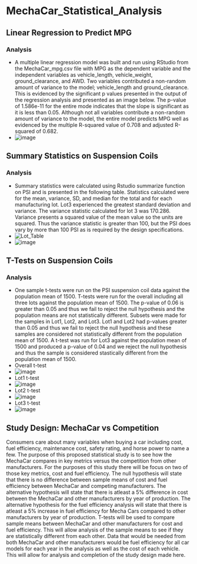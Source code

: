 # MechaCar_Statistical_Analysis

## Linear Regression to Predict MPG
### Analysis
  - A multiple linear regression model was built and run using RStudio from the MechaCar_mpg.csv file with MPG as the dependent variable and the independent variables as vehicle_length, vehicle_weight, ground_clearance, and AWD.  Two variables contributed a non-random amount of variance to the model; vehicle_length and ground_clearance.  This is evidenced by the significant p values presented in the output of the regression analysis and presented as an image below.  The p-value of 1.586e-11 for the entire mode indicates that the slope is significant as it is less than 0.05.  Although not all variables contribute a non-random amount of variance to the model, the entire model predicts MPG well as evidenced by the multiple R-squared value of 0.708 and adjusted R-squared of 0.682.
  - ![image](https://user-images.githubusercontent.com/88444529/145103658-86f5ab43-006f-45ed-a690-f79cffbc5843.png)
## Summary Statistics on Suspension Coils
### Analysis
  - Summary statistics were calculated using Rstudio summarize function on PSI and is presented in the following table.  Statistics calculated were for the mean, variance, SD, and median for the total and for each manufacturing lot.  Lot3 experienced the greatest standard deviation and variance.  The variance statistic calculated for lot 3 was 170.286.  Variance presents a squared value of the mean value so the units are squared.  Thus the variance statistic is greater than 100, but the PSI does vary by more than 100 PSI as is required by the design specifications.
  - ![Lot_Table](https://user-images.githubusercontent.com/88444529/145109599-dfa930da-2900-4cc9-9cbb-a37ce8883e51.PNG)
  - ![image](https://user-images.githubusercontent.com/88444529/145110587-409b6399-9bd0-4d12-9d8a-f9c6be773caf.png)
## T-Tests on Suspension Coils
### Analysis
  - One sample t-tests were run on the PSI suspension coil data against the population mean of 1500.  T-tests were run for the overall including all three lots against the population mean of 1500.  The p-value of 0.06 is greater than 0.05 and thus we fail to reject the null hypothesis and the population means are not statistically different.  Subsets were made for the samples in Lot1, Lot2, and Lot3.  Lot1 and Lot2 had p-values greater than 0.05 and thus we fail to reject the null hypothesis and these samples are considered not statistically different from the population mean of 1500.  A t-test was run for Lot3 against the population mean of 1500 and produced a p-value of 0.04 and we reject the null hypothesis and thus the sample is considered stastically different from the population mean of 1500.
  - Overall t-test
  - ![image](https://user-images.githubusercontent.com/88444529/145223782-56fff1f7-0317-4896-a8f3-fc289436fe81.png)
  - Lot1 t-test
  - ![image](https://user-images.githubusercontent.com/88444529/145223992-1d17a966-89fa-4368-a76c-85bc27e9a0ee.png)
  - Lot2 t-test
  - ![image](https://user-images.githubusercontent.com/88444529/145223941-1f735be9-0daf-4152-a8f2-70263859208a.png)
  - Lot3 t-test
  - ![image](https://user-images.githubusercontent.com/88444529/145223918-9c4dc744-3f39-4323-83f6-8d58f26015f2.png)
## Study Design: MechaCar vs Competition
Consumers care about many variables when buying a car including cost, fuel efficiency, maintenance cost, safety rating, and horse power to name a few.  The purpose of this proposed statistical study is to see how the MechaCar compares in key metrics versus the competition from other manufacturers.  For the purposes of this study there will be focus on two of those key metrics, cost and fuel efficiency.  The null hypothesis will state that there is no difference between sample means of cost and fuel efficiency between MechaCar and competing manufacturers.  The alternative hypothesis will state that there is atleast a 5% difference in cost between the MechaCar and other manufacturers by year of production.  The alternative hypothesis for the fuel efficiency analysis will state that there is atleast a 5% increase in fuel efficiency for Mecha Cars compared to other manufacturers by year of production.  T-tests will be used to compare sample means between MechaCar and other manufacturers for cost and fuel efficiency.  This will allow analysis of the sample means to see if they are statistically different from each other.  Data that would be needed from both MechaCar and other manufacturers would be fuel efficiency for all car models for each year in the analysis as well as the cost of each vehicle.  This will allow for analysis and completion of the study design made here.
